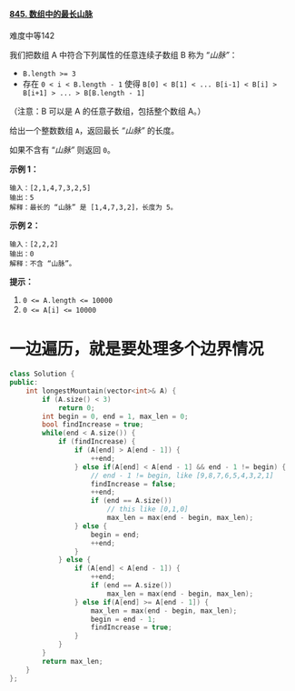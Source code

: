 #### [845. 数组中的最长山脉](https://leetcode-cn.com/problems/longest-mountain-in-array/)

难度中等142

我们把数组 A 中符合下列属性的任意连续子数组 B 称为 “*山脉”*：

- `B.length >= 3`
- 存在 `0 < i < B.length - 1` 使得 `B[0] < B[1] < ... B[i-1] < B[i] > B[i+1] > ... > B[B.length - 1]`

（注意：B 可以是 A 的任意子数组，包括整个数组 A。）

给出一个整数数组 `A`，返回最长 *“山脉”* 的长度。

如果不含有 “*山脉”* 则返回 `0`。

 

**示例 1：**

```
输入：[2,1,4,7,3,2,5]
输出：5
解释：最长的 “山脉” 是 [1,4,7,3,2]，长度为 5。
```

**示例 2：**

```
输入：[2,2,2]
输出：0
解释：不含 “山脉”。
```

 

**提示：**

1. `0 <= A.length <= 10000`
2. `0 <= A[i] <= 10000`

# 一边遍历，就是要处理多个边界情况

```c++
class Solution {
public:
    int longestMountain(vector<int>& A) {
        if (A.size() < 3) 
            return 0;
        int begin = 0, end = 1, max_len = 0;
        bool findIncrease = true;
        while(end < A.size()) {
            if (findIncrease) {
                if (A[end] > A[end - 1]) {
                    ++end; 
                } else if(A[end] < A[end - 1] && end - 1 != begin) {
                    // end - 1 != begin, like [9,8,7,6,5,4,3,2,1]
                    findIncrease = false;
                    ++end;
                    if (end == A.size())
                        // this like [0,1,0]
                        max_len = max(end - begin, max_len);
                } else {
                    begin = end;
                    ++end;
                }
            } else {
                if (A[end] < A[end - 1]) {
                    ++end;
                    if (end == A.size())
                        max_len = max(end - begin, max_len);
                } else if(A[end] >= A[end - 1]) {
                    max_len = max(end - begin, max_len);
                    begin = end - 1;
                    findIncrease = true;
                } 
            }
        }
        return max_len;
    }
};
```

